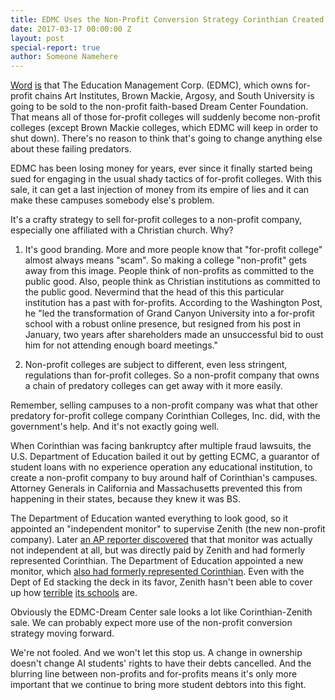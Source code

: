 ```yaml
---
title: EDMC Uses the Non-Profit Conversion Strategy Corinthian Created
date: 2017-03-17 00:00:00 Z
layout: post
special-report: true
author: Someone Namehere
---
```


[Word](https://www.washingtonpost.com/news/grade-point/wp/2017/03/03/art-institute-campuses-to-be-sold-to-foundation/?utm_term=.f98a0570359d) [is](https://www.insidehighered.com/news/2017/03/03/large-profit-chain-edmc-be-bought-dream-center-missionary-group) that The Education Management Corp. (EDMC), which owns for-profit chains Art Institutes, Brown Mackie, Argosy, and South University is going to be sold to the non-profit faith-based Dream Center Foundation. That means all of those for-profit colleges will suddenly become non-profit colleges (except Brown Mackie colleges, which EDMC will keep in order to shut down). There's no reason to think that's going to change anything else about these failing predators.

EDMC has been losing money for years, ever since it finally started being sued for engaging in the usual shady tactics of for-profit colleges. With this sale, it can get a last injection of money from its empire of lies and it can make these campuses somebody else's problem.

It's a crafty strategy to sell for-profit colleges to a non-profit company, especially one affiliated with a Christian church. Why?

1. It's good branding. More and more people know that "for-profit college" almost always means "scam". So making a college "non-profit" gets away from this image. People think of non-profits as committed to the public good. Also, people think as Christian institutions as committed to the public good. Nevermind that the head of this this particular institution has a past with for-profits. According to the Washington Post, he "led the transformation of Grand Canyon University into a for-profit school with a robust online presence, but resigned from his post in January, two years after shareholders made an unsuccessful bid to oust him for not attending enough board meetings."

2. Non-profit colleges are subject to different, even less stringent, regulations than for-profit colleges. So a non-profit company that owns a chain of predatory colleges can get away with it more easily.

Remember, selling campuses to a non-profit company was what that other predatory for-profit college company Corinthian Colleges, Inc. did, with the government's help. And it's not exactly going well.

When Corinthian was facing bankruptcy after multiple fraud lawsuits, the U.S. Department of Education bailed it out by getting ECMC, a guarantor of student loans with no experience operation any educational institution, to create a non-profit company to buy around half of Corinthian's campuses. Attorney Generals in California and Massachusetts prevented this from happening in their states, because they knew it was BS.

The Department of Education wanted everything to look good, so it appointed an "independent monitor" to supervise Zenith (the new non-profit company). Later [an AP reporter discovered](http://bigstory.ap.org/9457a3013b2a45d0a84be99423390019) that that monitor was actually not independent at all, but was directly paid by Zenith and had formerly represented Corinthian. The Department of Education appointed a new monitor, which [also had formerly represented Corinthian](http://www.huffingtonpost.com/davidhalperin/new-law-firm-monitor-for_b_10172900.html). Even with the Dept of Ed stacking the deck in its favor, Zenith hasn't been able to cover up how [terrible](http://bigstory.ap.org/article/fe5ef895b70d4b0ebecac9d5f6ab583a/trouble-remains-following-failed-profit-schools-revival) [its schools](https://www.insidehighered.com/news/2016/03/28/nonprofit-owner-former-corinthian-colleges-campuses-loses-100-million-while) are.

Obviously the EDMC-Dream Center sale looks a lot like Corinthian-Zenith sale. We can probably expect more use of the non-profit conversion strategy moving forward.

We're not fooled. And we won't let this stop us. A change in ownership doesn't change AI students' rights to have their debts cancelled. And the blurring line between non-profits and for-profits means it's only more important that we continue to bring more student debtors into this fight.